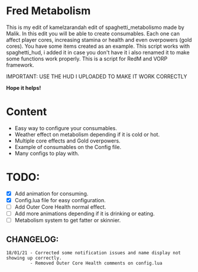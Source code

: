 # Fred Metabolism

 This is my edit of kamelzarandah edit of spaghetti_metabolismo made by Malik. In this edit you will be able to create consumables. Each one can affect player cores, increasing stamina or health and even overpowers (gold cores). You have some items created as an example. This script works with spaghetti_hud, i added it in case you don't have it i also renamed it to make some functions work properly. This is a script for RedM and VORP framework.

 IMPORTANT: USE THE HUD I UPLOADED TO MAKE IT WORK CORRECTLY

 **Hope it helps!**

# Content

- Easy way to configure your consumables.
- Weather effect on metabolism depending if it is cold or hot. 
- Multiple core effects and Gold overpowers.
- Example of consumables on the Config file.
- Many configs to play with.


# TODO: 

- [X] Add animation for consuming. 
- [X] Config.lua file for easy configuration.
- [ ] Add Outer Core Health normal effect.
- [ ] Add more animations depending if it is drinking or eating.
- [ ] Metabolism system to get fatter or skinnier.

## CHANGELOG:

```
18/01/21 - Corrected some notification issues and name display not showing up correctly.
         - Removed Outer Core Health comments on config.lua
```